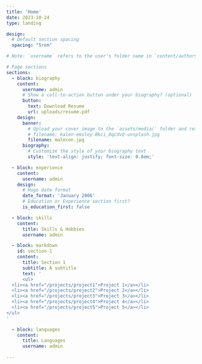 ```yaml
---
title: 'Home'
date: 2023-10-24
type: landing

design:
  # Default section spacing
  spacing: "5rem"

# Note: `username` refers to the user's folder name in `content/authors/`

# Page sections
sections:
  - block: biography
    content:
      username: admin
      # Show a call-to-action button under your biography? (optional)
      button:
        text: Download Resume
        url: uploads/resume.pdf
    design:
      banner:
        # Upload your cover image to the `assets/media/` folder and reference it here
        # filename: kalen-emsley-Bkci_8qcdvQ-unsplash.jpg
        filename: malecon.jpg
      biography:
        # Customize the style of your biography text
        style: 'text-align: justify; font-size: 0.8em;'

  - block: experience
    content:
      username: admin
    design:
      # Hugo date format
      date_format: 'January 2006'
      # Education or Experience section first?
      is_education_first: false

  - block: skills
    content:
      title: Skills & Hobbies
      username: admin

  - block: markdown
    id: section-1
    content:
      title: Section 1
      subtitle: A subtitle
      text: '
      <ul>
  <li><a href="/projects/project1">Project 1</a></li>
  <li><a href="/projects/project2">Project 2</a></li>
  <li><a href="/projects/project3">Project 3</a></li>
  <li><a href="/projects/project4">Project 4</a></li>
  <li><a href="/projects/project5">Project 5</a></li>
</ul>
'

  - block: languages
    content:
      title: Languages
      username: admin
 
---
```

